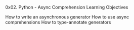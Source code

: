 0x02. Python - Async Comprehension
Learning Objectives

How to write an asynchronous generator
How to use async comprehensions
How to type-annotate generators
